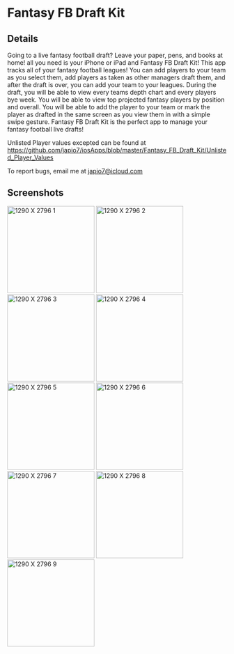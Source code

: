 # Fantasy FB Draft Kit

## Details
Going to a live fantasy football draft? Leave your paper, pens, and books at home! all you need is your iPhone or iPad and Fantasy FB Draft
Kit! This app tracks all of your fantasy football leagues! You can add players to your team as you select them, add players as taken as other
managers draft them, and after the draft is over, you can add your team to your leagues. During the draft, you will be able to view every teams
depth chart and every players bye week. You will be able to view top projected fantasy players by position and overall. You will be able to add
the player to your team or mark the player as drafted in the same screen as you view them in with a simple swipe gesture. Fantasy FB Draft Kit
is the perfect app to manage your fantasy football live drafts!

Unlisted Player values excepted can be found at https://github.com/japio7/iosApps/blob/master/Fantasy_FB_Draft_Kit/Unlisted_Player_Values

To report bugs, email me at japio7@icloud.com

## Screenshots
<img width="200" alt="1290 X 2796 1" src="https://github.com/user-attachments/assets/b0b94787-92e6-492b-b2d5-4cacaf86ac8a">
<img width="200" alt="1290 X 2796 2" src="https://github.com/user-attachments/assets/cba83f10-db25-4850-9333-0f07bb66f43f">
<img width="200" alt="1290 X 2796 3" src="https://github.com/user-attachments/assets/37d3325f-9e28-4e84-9b40-44a7b3527ab7">
<img width="200" alt="1290 X 2796 4" src="https://github.com/user-attachments/assets/d500cce4-f49b-4198-8f42-e6b5c7cd52d6">
<img width="200" alt="1290 X 2796 5" src="https://github.com/user-attachments/assets/19b58dd1-6bd4-495b-8f49-b240ecaf5861">
<img width="200" alt="1290 X 2796 6" src="https://github.com/user-attachments/assets/ca8718cb-9cf1-4d39-abc3-e1c5be854abd">
<img width="200" alt="1290 X 2796 7" src="https://github.com/user-attachments/assets/8b560c18-fd77-49cc-b469-715b352a01eb">
<img width="200" alt="1290 X 2796 8" src="https://github.com/user-attachments/assets/75b06c7b-2d84-46f3-8f92-fd88d3ef5ca9">
<img width="200" alt="1290 X 2796 9" src="https://github.com/user-attachments/assets/c82add82-702e-44fa-b9ba-fdd56b505156">
